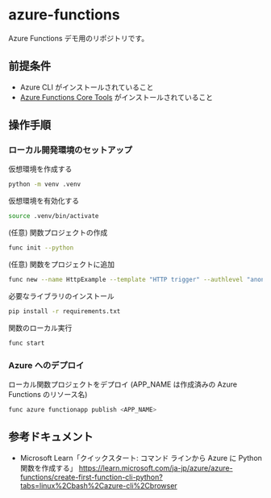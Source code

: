 # azure-functions
Azure Functions デモ用のリポジトリです。

## 前提条件
- Azure CLI がインストールされていること
- [Azure Functions Core Tools](https://github.com/Azure/azure-functions-core-tools/blob/v4.x/README.md) がインストールされていること

## 操作手順
### ローカル開発環境のセットアップ
仮想環境を作成する
```bash
python -m venv .venv
```

仮想環境を有効化する
```bash
source .venv/bin/activate
```

(任意) 関数プロジェクトの作成
```bash
func init --python
```

(任意) 関数をプロジェクトに追加
```bash
func new --name HttpExample --template "HTTP trigger" --authlevel "anonymous"
```

必要なライブラリのインストール
```bash
pip install -r requirements.txt
```

関数のローカル実行
```bash
func start
```

### Azure へのデプロイ
ローカル関数プロジェクトをデプロイ (APP_NAME は作成済みの Azure Functions のリソース名)
```bash
func azure functionapp publish <APP_NAME>
```

## 参考ドキュメント
- Microsoft Learn「クイックスタート: コマンド ラインから Azure に Python 関数を作成する」
https://learn.microsoft.com/ja-jp/azure/azure-functions/create-first-function-cli-python?tabs=linux%2Cbash%2Cazure-cli%2Cbrowser
